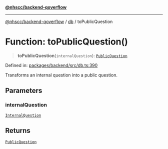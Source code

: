 [**@nhscc/backend-qoverflow**](../../README.md)

***

[@nhscc/backend-qoverflow](../../README.md) / [db](../README.md) / toPublicQuestion

# Function: toPublicQuestion()

> **toPublicQuestion**(`internalQuestion`): [`PublicQuestion`](../type-aliases/PublicQuestion.md)

Defined in: [packages/backend/src/db.ts:390](https://github.com/nhscc/qoverflow.api.hscc.bdpa.org/blob/7f72ded3e1b4a649a6466e0d002164176291fadc/packages/backend/src/db.ts#L390)

Transforms an internal question into a public question.

## Parameters

### internalQuestion

[`InternalQuestion`](../type-aliases/InternalQuestion.md)

## Returns

[`PublicQuestion`](../type-aliases/PublicQuestion.md)
